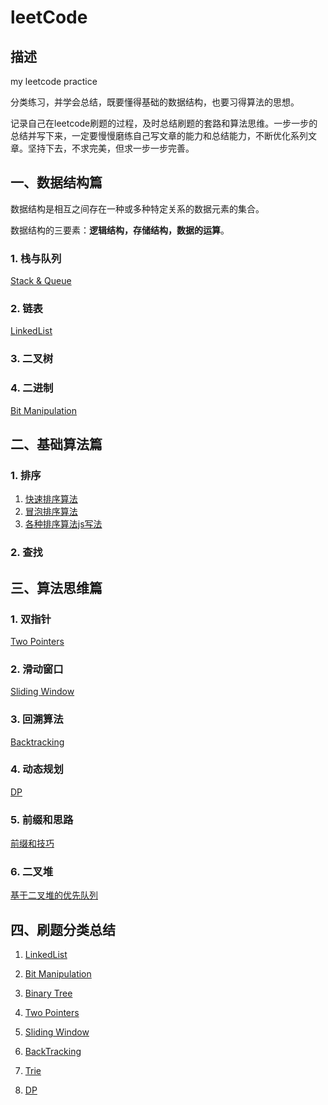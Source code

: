 # leetCode

## 描述

my leetcode practice

分类练习，并学会总结，既要懂得基础的数据结构，也要习得算法的思想。

记录自己在leetcode刷题的过程，及时总结刷题的套路和算法思维。一步一步的总结并写下来，一定要慢慢磨练自己写文章的能力和总结能力，不断优化系列文章。坚持下去，不求完美，但求一步一步完善。

## **一、数据结构篇**

数据结构是相互之间存在一种或多种特定关系的数据元素的集合。

数据结构的三要素：**逻辑结构，存储结构，数据的运算**。

### 1. 栈与队列

[Stack & Queue](./summary/stack&queue.md)

### 2. 链表

[LinkedList](./summary/linkedlist.md)

### 3. 二叉树

### 4. 二进制

[Bit Manipulation](./bitManipulation/README.md)

## **二、基础算法篇**

### 1. 排序

1. [快速排序算法](./sort/quicksort.md)
2. [冒泡排序算法](./sort/bubblesort.md)
3. [各种排序算法js写法](./sort/sort.js)

### 2. 查找

## **三、算法思维篇**

### 1. 双指针

[Two Pointers](./summary/twoPointers.md)

### 2. 滑动窗口

[Sliding Window](./summary/slidingWindow.md)

### 3. 回溯算法

[Backtracking](./summary/backtracking.md)

### 4. 动态规划

[DP](./dynamicProgramming/README.md)

### 5. 前缀和思路

[前缀和技巧](./summary/presum.md)

### 6. 二叉堆

[基于二叉堆的优先队列](./heap/priorityQueue.md)

## **四、刷题分类总结**

1. [LinkedList](./linkedList/README.md)

2. [Bit Manipulation](./bitManipulation/README.md)

3. [Binary Tree](./tree/README.md)

4. [Two Pointers](./twoPointers/README.md)

5. [Sliding Window](./slidingWindow/README.md)

6. [BackTracking](./backTracking/README.md)

7. [Trie](./trie/README.md)

8. [DP](./dynamicProgramming/README.md)

